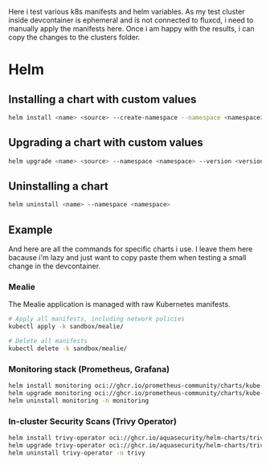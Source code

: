 Here i test various k8s manifests and helm variables. As my test cluster inside devcontainer is ephemeral and is not connected to fluxcd, i need to manually apply the manifests here. Once i am happy with the results, i can copy the changes to the clusters folder.

# Helm

## Installing a chart with custom values

```bash
helm install <name> <source> --create-namespace --namespace <namespace> --version <version> -f <values-file>
```

## Upgrading a chart with custom values

```bash
helm upgrade <name> <source> --namespace <namespace> --version <version> -f <values-file>
```

## Uninstalling a chart

```bash
helm uninstall <name> --namespace <namespace>
```
## Example

And here are all the commands for specific charts i use. I leave them here bacause i'm lazy and just want to copy paste them when testing a small change in the devcontainer.

### Mealie

The Mealie application is managed with raw Kubernetes manifests.

```bash
# Apply all manifests, including network policies
kubectl apply -k sandbox/mealie/

# Delete all manifests
kubectl delete -k sandbox/mealie/
```

### Monitoring stack (Prometheus, Grafana)

```bash
helm install monitoring oci://ghcr.io/prometheus-community/charts/kube-prometheus-stack --create-namespace --namespace monitoring --version 78.0.0 -f sandbox/monitoring/prometheus-values.yaml -f sandbox/monitoring/grafana-values.yaml -f sandbox/monitoring/alertmanager-values.yaml -f sandbox/monitoring/dashboards.yaml -f sandbox/monitoring/alert-rules.yaml
helm upgrade monitoring oci://ghcr.io/prometheus-community/charts/kube-prometheus-stack --namespace monitoring -f sandbox/monitoring/prometheus-values.yaml -f sandbox/monitoring/grafana-values.yaml -f sandbox/monitoring/alertmanager-values.yaml -f sandbox/monitoring/dashboards.yaml -f sandbox/monitoring/alert-rules.yaml
helm uninstall monitoring -n monitoring
```


### In-cluster Security Scans (Trivy Operator)

```bash
helm install trivy-operator oci://ghcr.io/aquasecurity/helm-charts/trivy-operator --create-namespace --namespace trivy --version 0.31.0 -f sandbox/trivy/values.yaml
helm upgrade trivy-operator oci://ghcr.io/aquasecurity/helm-charts/trivy-operator --namespace trivy -f sandbox/trivy/values.yaml
helm uninstall trivy-operator -n trivy
```
